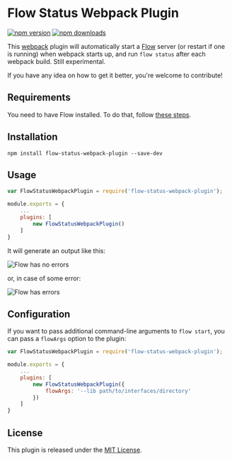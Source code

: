 Flow Status Webpack Plugin
==========================

[![npm version](https://img.shields.io/npm/v/flow-status-webpack-plugin.svg?style=flat-square)](https://www.npmjs.com/package/flow-status-webpack-plugin) [![npm downloads](https://img.shields.io/npm/dm/flow-status-webpack-plugin.svg?style=flat-square)](https://www.npmjs.com/package/flow-status-webpack-plugin)

This [webpack](http://webpack.github.io/) plugin will automatically start a [Flow](http://flowtype.org/) server (or restart if one is running) when webpack starts up, and run `flow status` after each webpack build. Still experimental.

If you have any idea on how to get it better, you're welcome to contribute!

Requirements
------------

You need to have Flow installed. To do that, follow [these steps](http://flowtype.org/docs/getting-started.html#_).

Installation
------------
`npm install flow-status-webpack-plugin --save-dev`

Usage
-----

```js
var FlowStatusWebpackPlugin = require('flow-status-webpack-plugin');

module.exports = {
    ...
    plugins: [
        new FlowStatusWebpackPlugin()
    ]
}
```

It will generate an output like this:

![Flow has no errors](http://i.imgur.com/GX2xg8J.png?1)

or, in case of some error:

![Flow has errors](http://i.imgur.com/4cnu50c.png?1)

Configuration
-------------

If you want to pass additional command-line arguments to `flow start`, you can pass a `flowArgs` option to the plugin:

```js
var FlowStatusWebpackPlugin = require('flow-status-webpack-plugin');

module.exports = {
    ...
    plugins: [
        new FlowStatusWebpackPlugin({
            flowArgs: '--lib path/to/interfaces/directory'
        })
    ]
}
```

License
-------
This plugin is released under the [MIT License](https://opensource.org/licenses/MIT).